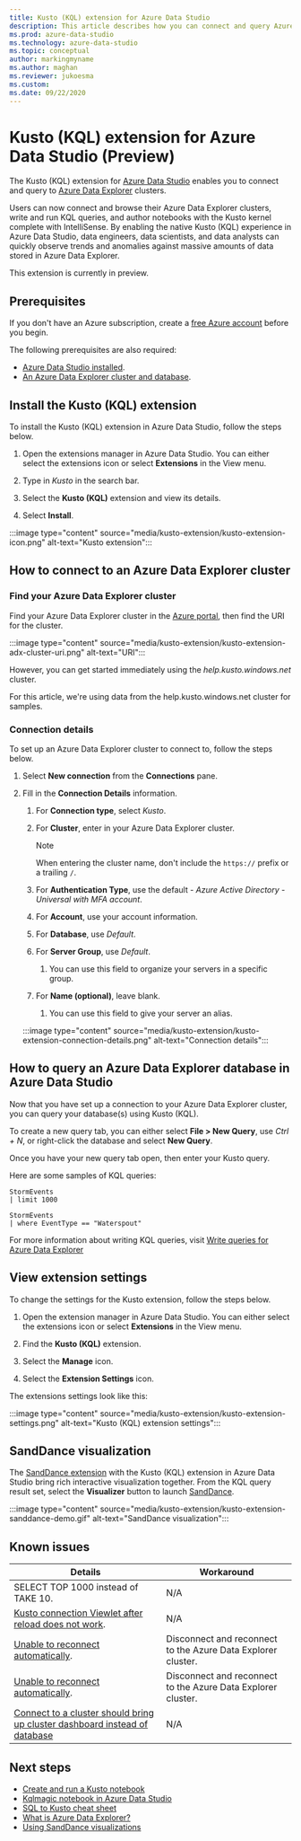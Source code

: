 ```yaml
---
title: Kusto (KQL) extension for Azure Data Studio
description: This article describes how you can connect and query Azure Data Explorer clusters with Azure Data Studio.
ms.prod: azure-data-studio
ms.technology: azure-data-studio
ms.topic: conceptual
author: markingmyname
ms.author: maghan
ms.reviewer: jukoesma
ms.custom: 
ms.date: 09/22/2020
---
```


# Kusto (KQL) extension for Azure Data Studio (Preview)

The Kusto (KQL) extension for [Azure Data Studio](../what-is.md) enables you to connect and query to [Azure Data Explorer](https://docs.microsoft.com/azure/data-explorer/data-explorer-overview) clusters.

Users can now connect and browse their Azure Data Explorer clusters, write and run KQL queries, and author notebooks with the Kusto kernel complete with IntelliSense. By enabling the native Kusto (KQL) experience in Azure Data Studio, data engineers, data scientists, and data analysts can quickly observe trends and anomalies against massive amounts of data stored in Azure Data Explorer.

This extension is currently in preview.

## Prerequisites

If you don't have an Azure subscription, create a [free Azure account](https://azure.microsoft.com/free/) before you begin.

The following prerequisites are also required:

- [Azure Data Studio installed](../download-azure-data-studio.md).
- [An Azure Data Explorer cluster and database](https://docs.microsoft.com/azure/data-explorer/create-cluster-database-portal).

## Install the Kusto (KQL) extension

To install the Kusto (KQL) extension in Azure Data Studio, follow the steps below.

1. Open the extensions manager in Azure Data Studio. You can either select the extensions icon or select **Extensions** in the View menu.

2. Type in *Kusto* in the search bar.

3. Select the **Kusto (KQL)** extension and view its details.

4. Select **Install**.

:::image type="content" source="media/kusto-extension/kusto-extension-icon.png" alt-text="Kusto extension":::

## How to connect to an Azure Data Explorer cluster

### Find your Azure Data Explorer cluster

Find your Azure Data Explorer cluster in the [Azure portal](https://ms.portal.azure.com/#home), then find the URI for the cluster.

:::image type="content" source="media/kusto-extension/kusto-extension-adx-cluster-uri.png" alt-text="URI":::

However, you can get started immediately using the *help.kusto.windows.net* cluster.

For this article, we're using data from the help.kusto.windows.net cluster for samples.

### Connection details

To set up an Azure Data Explorer cluster to connect to, follow the steps below.

1. Select **New connection** from the **Connections** pane.

2. Fill in the **Connection Details** information.
    1. For **Connection type**, select *Kusto*.
    2. For **Cluster**, enter in your Azure Data Explorer cluster.

        > [!Note]
        > When entering the cluster name, don't include the `https://` prefix or a trailing `/`.

    3. For **Authentication Type**, use the default - *Azure Active Directory - Universal with MFA account*.
    4. For **Account**, use your account information.
    5. For **Database**, use *Default*.
    6. For **Server Group**, use *Default*.
        1. You can use this field to organize your servers in a specific group.
    7. For **Name (optional)**, leave blank.
        1. You can use this field to give your server an alias.

    :::image type="content" source="media/kusto-extension/kusto-extension-connection-details.png" alt-text="Connection details":::

## How to query an Azure Data Explorer database in Azure Data Studio

Now that you have set up a connection to your Azure Data Explorer cluster, you can query your database(s) using Kusto (KQL).

To create a new query tab, you can either select **File > New Query**, use *Ctrl + N*, or right-click the database and select **New Query**.

Once you have your new query tab open, then enter your Kusto query.

Here are some samples of KQL queries:

```kusto
StormEvents
| limit 1000
```

```kusto
StormEvents
| where EventType == "Waterspout"
```

For more information about writing KQL queries, visit [Write queries for Azure Data Explorer](https://docs.microsoft.com/azure/data-explorer/write-queries#overview-of-the-query-language)

## View extension settings

To change the settings for the Kusto extension, follow the steps below.

1. Open the extension manager in Azure Data Studio. You can either select the extensions icon or select **Extensions** in the View menu.

2. Find the **Kusto (KQL)** extension.

3. Select the **Manage** icon.

4. Select the **Extension Settings** icon.

The extensions settings look like this:

:::image type="content" source="media/kusto-extension/kusto-extension-settings.png" alt-text="Kusto (KQL) extension settings":::

## SandDance visualization

The [SandDance extension](https://docs.microsoft.com/sql/azure-data-studio/sanddance-extension) with the Kusto (KQL) extension in Azure Data Studio bring rich interactive visualization together. From the KQL query result set, select the **Visualizer** button to launch [SandDance](https://sanddance.js.org/).

:::image type="content" source="media/kusto-extension/kusto-extension-sanddance-demo.gif" alt-text="SandDance visualization":::

## Known issues

| Details | Workaround |
|---------|------------|
| SELECT TOP 1000 instead of TAKE 10. | N/A |
| [Kusto connection Viewlet after reload does not work](https://github.com/microsoft/azuredatastudio/issues/12475). | N/A |
| [Unable to reconnect automatically](https://github.com/microsoft/azuredatastudio/issues/11830). | Disconnect and reconnect to the Azure Data Explorer cluster. |
| [Unable to reconnect automatically](https://github.com/microsoft/azuredatastudio/issues/11824). | Disconnect and reconnect to the Azure Data Explorer cluster. |
| [Connect to a cluster should bring up cluster dashboard instead of database](https://github.com/microsoft/azuredatastudio/issues/12549) | N/A |

## Next steps

- [Create and run a Kusto notebook](../notebooks/notebooks-kusto-kernel.md)
- [Kqlmagic notebook in Azure Data Studio](../notebooks/notebooks-kqlmagic.md)
- [SQL to Kusto cheat sheet](https://docs.microsoft.com/azure/data-explorer/kusto/query/sqlcheatsheet)
- [What is Azure Data Explorer?](https://docs.microsoft.com/azure/data-explorer/data-explorer-overview)
- [Using SandDance visualizations](https://sanddance.js.org/)
